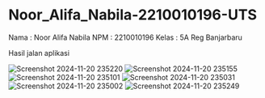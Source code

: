 # Noor_Alifa_Nabila-2210010196-UTS

Nama : Noor Alifa Nabila
NPM : 2210010196
Kelas : 5A Reg Banjarbaru

Hasil jalan aplikasi

![Screenshot 2024-11-20 235220](https://github.com/user-attachments/assets/b97dfbbf-612f-40fe-a262-f046a7fcc09b)
![Screenshot 2024-11-20 235155](https://github.com/user-attachments/assets/c7ceb301-5215-43b3-ac55-28af75adbe0f)
![Screenshot 2024-11-20 235101](https://github.com/user-attachments/assets/1efa8998-037c-4534-b89b-237772883960)
![Screenshot 2024-11-20 235031](https://github.com/user-attachments/assets/3f595a9a-c208-4a75-a455-64a9bfe658df)
![Screenshot 2024-11-20 235002](https://github.com/user-attachments/assets/b9e655a6-6d9f-44b1-981d-8f4e8763e040)
![Screenshot 2024-11-20 235249](https://github.com/user-attachments/assets/68f395d7-c109-453d-a640-cd9853fb978d)

